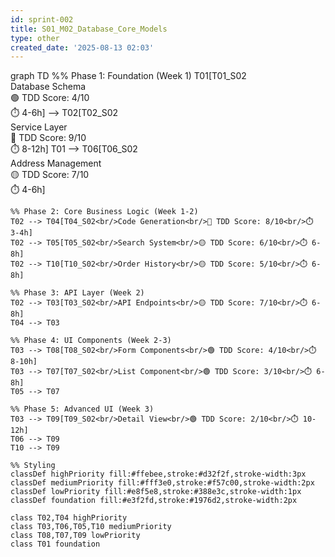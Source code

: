 ```yaml
---
id: sprint-002
title: S01_M02_Database_Core_Models
type: other
created_date: '2025-08-13 02:03'
---
```

graph TD
    %% Phase 1: Foundation (Week 1)
    T01[T01_S02<br/>Database Schema<br/>🟢 TDD Score: 4/10<br/>⏱️ 4-6h] --> T02[T02_S02<br/>Service Layer<br/>🔴 TDD Score: 9/10<br/>⏱️ 8-12h]
    T01 --> T06[T06_S02<br/>Address Management<br/>🟡 TDD Score: 7/10<br/>⏱️ 4-6h]

    %% Phase 2: Core Business Logic (Week 1-2)
    T02 --> T04[T04_S02<br/>Code Generation<br/>🔴 TDD Score: 8/10<br/>⏱️ 3-4h]
    T02 --> T05[T05_S02<br/>Search System<br/>🟡 TDD Score: 6/10<br/>⏱️ 6-8h]
    T02 --> T10[T10_S02<br/>Order History<br/>🟡 TDD Score: 5/10<br/>⏱️ 6-8h]

    %% Phase 3: API Layer (Week 2)
    T02 --> T03[T03_S02<br/>API Endpoints<br/>🟡 TDD Score: 7/10<br/>⏱️ 6-8h]
    T04 --> T03

    %% Phase 4: UI Components (Week 2-3)
    T03 --> T08[T08_S02<br/>Form Components<br/>🟢 TDD Score: 4/10<br/>⏱️ 8-10h]
    T03 --> T07[T07_S02<br/>List Component<br/>🟢 TDD Score: 3/10<br/>⏱️ 6-8h]
    T05 --> T07

    %% Phase 5: Advanced UI (Week 3)
    T03 --> T09[T09_S02<br/>Detail View<br/>🟢 TDD Score: 2/10<br/>⏱️ 10-12h]
    T06 --> T09
    T10 --> T09

    %% Styling
    classDef highPriority fill:#ffebee,stroke:#d32f2f,stroke-width:3px
    classDef mediumPriority fill:#fff3e0,stroke:#f57c00,stroke-width:2px
    classDef lowPriority fill:#e8f5e8,stroke:#388e3c,stroke-width:1px
    classDef foundation fill:#e3f2fd,stroke:#1976d2,stroke-width:2px

    class T02,T04 highPriority
    class T03,T06,T05,T10 mediumPriority
    class T08,T07,T09 lowPriority
    class T01 foundation

